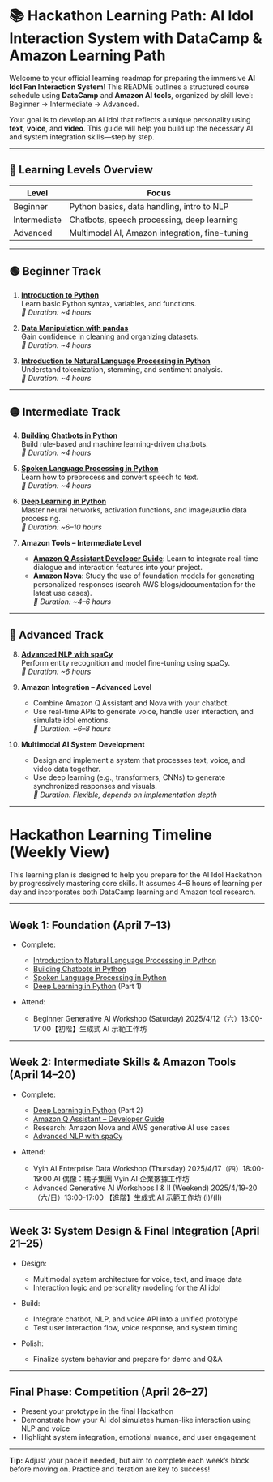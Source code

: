 # 📚 Hackathon Learning Path: AI Idol Interaction System with DataCamp & Amazon Learning Path

Welcome to your official learning roadmap for preparing the immersive **AI Idol Fan Interaction System**! This README outlines a structured course schedule using **DataCamp** and **Amazon AI tools**, organized by skill level: Beginner → Intermediate → Advanced.

Your goal is to develop an AI idol that reflects a unique personality using **text**, **voice**, and **video**. This guide will help you build up the necessary AI and system integration skills—step by step.

---

## 🧠 Learning Levels Overview

| Level        | Focus                                         |
|--------------|-----------------------------------------------|
| Beginner     | Python basics, data handling, intro to NLP    |
| Intermediate | Chatbots, speech processing, deep learning    |
| Advanced     | Multimodal AI, Amazon integration, fine-tuning|

---

## 🟢 Beginner Track

1. **[Introduction to Python](https://www.datacamp.com/courses/intro-to-python-for-data-science)**  
   Learn basic Python syntax, variables, and functions.  
   _🎯 Duration: ~4 hours_

2. **[Data Manipulation with pandas](https://www.datacamp.com/courses/data-manipulation-with-pandas)**  
   Gain confidence in cleaning and organizing datasets.  
   _🎯 Duration: ~4 hours_

3. **[Introduction to Natural Language Processing in Python](https://www.datacamp.com/courses/introduction-to-natural-language-processing-in-python)**  
   Understand tokenization, stemming, and sentiment analysis.  
   _🎯 Duration: ~4 hours_

---

## 🟡 Intermediate Track

4. **[Building Chatbots in Python](https://www.datacamp.com/courses/building-chatbots-in-python)**  
   Build rule-based and machine learning-driven chatbots.  
   _🎯 Duration: ~4 hours_

5. **[Spoken Language Processing in Python](https://www.datacamp.com/courses/spoken-language-processing-in-python)**  
   Learn how to preprocess and convert speech to text.  
   _🎯 Duration: ~4 hours_

6. **[Deep Learning in Python](https://www.datacamp.com/tracks/deep-learning-in-python)**  
   Master neural networks, activation functions, and image/audio data processing.  
   _🎯 Duration: ~6–10 hours_

7. **Amazon Tools – Intermediate Level**  
   - **[Amazon Q Assistant Developer Guide](https://reurl.cc/OYAoxv)**: Learn to integrate real-time dialogue and interaction features into your project.  
   - **Amazon Nova**: Study the use of foundation models for generating personalized responses (search AWS blogs/documentation for the latest use cases).  
   _🎯 Duration: ~4–6 hours_

---

## 🔴 Advanced Track

8. **[Advanced NLP with spaCy](https://www.datacamp.com/courses/advanced-nlp-with-spacy)**  
   Perform entity recognition and model fine-tuning using spaCy.  
   _🎯 Duration: ~6 hours_

9. **Amazon Integration – Advanced Level**  
   - Combine Amazon Q Assistant and Nova with your chatbot.  
   - Use real-time APIs to generate voice, handle user interaction, and simulate idol emotions.  
   _🎯 Duration: ~6–8 hours_

10. **Multimodal AI System Development**  
    - Design and implement a system that processes text, voice, and video data together.  
    - Use deep learning (e.g., transformers, CNNs) to generate synchronized responses and visuals.  
    _🎯 Duration: Flexible, depends on implementation depth_

---

# Hackathon Learning Timeline (Weekly View)

This learning plan is designed to help you prepare for the AI Idol Hackathon by progressively mastering core skills. It assumes 4–6 hours of learning per day and incorporates both DataCamp learning and Amazon tool research.

---

## Week 1: Foundation (April 7–13)

- Complete:
  - [Introduction to Natural Language Processing in Python](https://www.datacamp.com/courses/introduction-to-natural-language-processing-in-python)
  - [Building Chatbots in Python](https://www.datacamp.com/courses/building-chatbots-in-python)
  - [Spoken Language Processing in Python](https://www.datacamp.com/courses/spoken-language-processing-in-python)
  - [Deep Learning in Python](https://www.datacamp.com/tracks/deep-learning-in-python) (Part 1)

- Attend:
  - Beginner Generative AI Workshop (Saturday) 2025/4/12（六）13:00-17:00【初階】生成式 AI 示範工作坊

---

## Week 2: Intermediate Skills & Amazon Tools (April 14–20)

- Complete:
  - [Deep Learning in Python](https://www.datacamp.com/tracks/deep-learning-in-python) (Part 2)
  - [Amazon Q Assistant – Developer Guide](https://docs.aws.amazon.com/amazonq/latest/qdeveloperguide/what-is-amazon-q.html)
  - Research: Amazon Nova and AWS generative AI use cases
  - [Advanced NLP with spaCy](https://www.datacamp.com/courses/advanced-nlp-with-spacy)

- Attend:
  - Vyin AI Enterprise Data Workshop (Thursday) 2025/4/17（四）18:00-19:00 AI 偶像：橘子集團 Vyin AI 企業數據工作坊
  - Advanced Generative AI Workshops I & II (Weekend) 2025/4/19-20（六/日）13:00-17:00 【進階】生成式 AI 示範工作坊 (I)/(II)

---

## Week 3: System Design & Final Integration (April 21–25)

- Design:
  - Multimodal system architecture for voice, text, and image data
  - Interaction logic and personality modeling for the AI idol

- Build:
  - Integrate chatbot, NLP, and voice API into a unified prototype
  - Test user interaction flow, voice response, and system timing

- Polish:
  - Finalize system behavior and prepare for demo and Q&A

---

## Final Phase: Competition (April 26–27)

- Present your prototype in the final Hackathon
- Demonstrate how your AI idol simulates human-like interaction using NLP and voice
- Highlight system integration, emotional nuance, and user engagement

---

**Tip:** Adjust your pace if needed, but aim to complete each week’s block before moving on. Practice and iteration are key to success!

